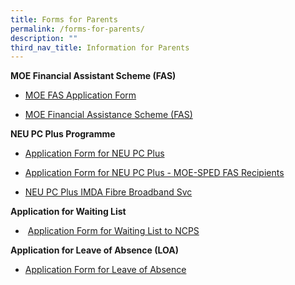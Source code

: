 ```yaml
---
title: Forms for Parents
permalink: /forms-for-parents/
description: ""
third_nav_title: Information for Parents
---
```

**MOE Financial Assistant Scheme (FAS)**

*   [MOE FAS Application Form](/files/Forms%20for%20Parents/GGAS_Application%20Form%20Nov%202022.pdf)

*  [MOE Financial Assistance Scheme (FAS)](https://www.moe.gov.sg/financial-matters/financial-assistance)

**NEU PC Plus Programme**

*   [Application Form for NEU PC Plus](/files/Forms%20for%20Parents/NPP-Application-Form-for-NON-MOE-SPED-FAS-1.pdf)

*   [Application Form for NEU PC Plus - MOE-SPED FAS Recipients](/files/Forms%20for%20Parents/NPP-Application-Form-for-MOE-SPED-FAS.pdf)

*   [NEU PC Plus IMDA Fibre Broadband Svc](/files/Forms%20for%20Parents/NEU-PC-Plus-IMDA-Fibre-Broadband-Svc.pdf)

**Application for Waiting List**

*    [Application Form for Waiting List to NCPS](/files/Forms%20for%20Parents/Application-Form-for-Transfer-2022.pdf)

**Application for Leave of Absence (LOA)**

*   [Application Form for Leave of Absence](https://form.gov.sg/60b9973c3c599c0011f052a6)